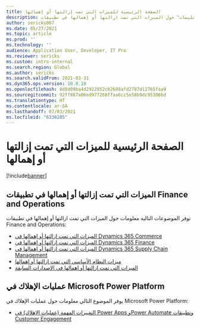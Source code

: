 ```yaml
---
title: الصفحة الرئيسية للميزات التي تمت إزالتها أو إهمالها
description: يقدم هذا الموضوع قائمه بمواضيع "التعليمات" حول الميزات التي تمت ازالتها أو إهمالها في تطبيقات Finance and Operations.
author: sericks007
ms.date: 05/27/2021
ms.topic: article
ms.prod: ''
ms.technology: ''
audience: Application User, Developer, IT Pro
ms.reviewer: sericks
ms.custom: intro-internal
ms.search.region: Global
ms.author: sericks
ms.search.validFrom: 2021-03-31
ms.dyn365.ops.version: 10.0.18
ms.openlocfilehash: 8d8d09ba4d2922852c62608afd2787d12765faa9
ms.sourcegitcommit: 92ff867a06ed977268ffaa6cc5e58b9dc95306bd
ms.translationtype: HT
ms.contentlocale: ar-SA
ms.lasthandoff: 07/03/2021
ms.locfileid: "6336205"
---
```

# <a name="removed-or-deprecated-features-home-page"></a>الصفحة الرئيسية للميزات التي تمت إزالتها أو إهمالها

[!include[banner](../includes/banner.md)]

## <a name="removed-or-deprecated-features-in-finance-and-operations-apps"></a>الميزات التي تمت إزالتها أو إهمالها في تطبيقات Finance and Operations
توفر الموضوعات التالية معلومات حول الميزات التي تمت ازالتها أو إهمالها في تطبيقات Finance and Operations:

- [الميزات التي تمت إزالتها أو إهمالها في Dynamics 365 Commerce](../../../commerce/get-started/removed-deprecated-features-commerce.md)
- [الميزات التي تمت إزالتها أو إهمالها في Dynamics 365 Finance](../../../finance/get-started/removed-deprecated-features-finance.md)
- [الميزات التي تمت إزالتها أو إهمالها في Dynamics 365 Supply Chain Management](../../../supply-chain/get-started/removed-deprecated-features-scm-updates.md)
- [ميزات النظام الأساسي التي تمت إزالتها أو إهمالها](../../dev-itpro/get-started/removed-deprecated-features-platform-updates.md)
- [الميزات التي تمت إزالتها أو إهمالها في الإصدارات السابقة](../../dev-itpro/migration-upgrade/deprecated-features.md)

## <a name="deprecations-in-the-microsoft-power-platform"></a>عمليات الإهلاك في Microsoft Power Platform
يوفر الموضوع التالي معلومات حول عمليات الإهلاك في Microsoft Power Platform:

- [التغييرات المهمة (عمليات الإهلاك) في Power Apps وPower Automate وتطبيقات Customer Engagement](/power-platform/important-changes-coming)
